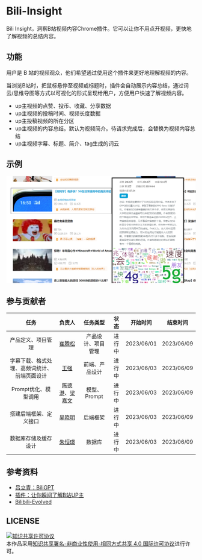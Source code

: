 # Bili-Insight

Bili Insight，洞察B站视频内容Chrome插件。它可以让你不用点开视频，更快地了解视频的总结内容。

## 功能

用户是 B 站的视频观众，他们希望通过使用这个插件来更好地理解视频的内容。

当浏览B站时，把鼠标悬停至视频或标题时，插件会自动展示内容总结，通过词云/思维导图等方式以可视化的形式呈现给用户，方便用户快速了解视频内容。

* up主视频的点赞、投币、收藏、分享数据
* up主视频的投稿时间、视频长度数据
* up主投稿视频的所在分区
* up主视频的内容总结。默认为视频简介。待请求完成后，会替换为视频内容总结
* up主视频字幕、标题、简介、tag生成的词云
## 示例
![截图](chrome-extension/images/insight.png)


## 参与贡献者
|                     任务                     |     负责人     |      任务类型      |  状态  |  开始时间  |  结束时间  |
| :------------------------------------------: | :------------: | :----------------: | :----: | :--------: | :--------: |
|              产品定义、项目管理              |     [崔腾松](https://github.com/2951121599)     | 产品设计、项目管理 | 进行中 | 2023/06/01 | 2023/06/09 |
| 字幕下载、格式处理、高频词统计、前端页面设计 |      [王强](https://github.com/wangqmshf)      |   前端、产品设计   | 进行中 | 2023/06/03 | 2023/06/09 |
|             Prompt优化、模型调用             | [陈德港](https://github.com/cdggdc)、[梁嘉文](https://github.com/tangruofeng) |    模型、Prompt    | 进行中 | 2023/06/03 | 2023/06/09 |
|            搭建后端框架、定义接口            |     [吴晓明](https://github.com/xlight5)     |      后端框架      | 进行中 | 2023/06/03 | 2023/06/09 |
|             数据库存储及缓存设计             |     [朱恒璟](https://github.com/hengjingzhu)     |       数据库       | 进行中 | 2023/06/03 | 2023/06/09 |

## 参考资料
* [吕立青：BiliGPT](https://github.com/JimmyLv/BibiGPT)
* [插件：让你瞬间了解B站UP主](https://github.com/gaogaotiantian/biliscope)
* [Bilibili-Evolved](https://github.com/the1812/Bilibili-Evolved)

## LICENSE
<a rel="license" href="http://creativecommons.org/licenses/by-nc-sa/4.0/"><img alt="知识共享许可协议" style="border-width:0" src="https://img.shields.io/badge/license-CC%20BY--NC--SA%204.0-lightgrey" /></a><br />本作品采用<a rel="license" href="http://creativecommons.org/licenses/by-nc-sa/4.0/">知识共享署名-非商业性使用-相同方式共享 4.0 国际许可协议</a>进行许可。
